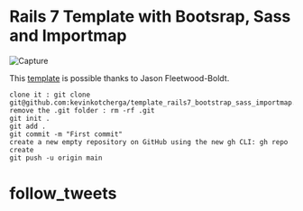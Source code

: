 # Rails 7 Template with Bootsrap, Sass and Importmap

![Capture](https://user-images.githubusercontent.com/78493094/150114101-377dc0b5-badf-44d7-87a7-fd0fbe6497ac.PNG)

This [template](https://jasonfleetwoodboldt.com/courses/stepping-up-rails/rails-7-bootstrap-with-sprockets-importmap-with-sassc-rails/) is possible thanks to Jason Fleetwood-Boldt.

```
clone it : git clone git@github.com:kevinkotcherga/template_rails7_bootstrap_sass_importmap.git
remove the .git folder : rm -rf .git 
git init .
git add .
git commit -m "First commit"
create a new empty repository on GitHub using the new gh CLI: gh repo create
git push -u origin main
```
# follow_tweets
